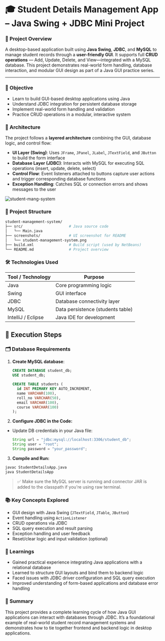 # 🎓 Student Details Management App – Java Swing + JDBC Mini Project


### 📌 Project Overview

A desktop-based application built using **Java Swing**, **JDBC**, and **MySQL** to manage student records through a **user-friendly GUI**. It supports full **CRUD operations** — Add, Update, Delete, and View—integrated with a MySQL database. This project demonstrates real-world form handling, database interaction, and modular GUI design as part of a Java GUI practice series.

---

### 🎯 Objective

- Learn to build GUI-based desktop applications using Java
- Understand JDBC integration for persistent database storage
- Implement real-world form handling and validation
- Practice CRUD operations in a modular, interactive system


### 🧱 Architecture

The project follows a **layered architecture** combining the GUI, database logic, and control flow:

- **UI Layer (Swing)**: Uses `JFrame`, `JPanel`, `JLabel`, `JTextField`, and `JButton` to build the form interface
- **Database Layer (JDBC)**: Interacts with MySQL for executing SQL operations (insert, update, delete, select)
- **Control Flow**: Event listeners attached to buttons capture user actions and trigger corresponding database functions
- **Exception Handling**: Catches SQL or connection errors and shows messages to the user


![student-mang-system](https://github.com/ahsan598/js-mini-projects/blob/master/JAVA/student-management-system/screenshots/student-management-system.png)


### 📂 Project Structure

```sh
student-management-system/
├── src/                     # Java source code
│   └── Main.java
├── screenshots/             # UI screenshot for README
│   └── student-management-system.png
├── build.xml                # Build script (used by NetBeans)
└── README.md                # Project overview
```


### 🛠️ Technologies Used

| Tool / Technology | Purpose                          |
|-------------------|----------------------------------|
| Java              | Core programming logic           |
| Swing             | GUI interface                    |
| JDBC              | Database connectivity layer      |
| MySQL             | Data persistence (students table)|
| IntelliJ / Eclipse| Java IDE for development         |



## 🚀 Execution Steps

### 🗂️ Database Requirements

1. **Create MySQL database**:
   ```sql
   CREATE DATABASE student_db;
   USE student_db;

   CREATE TABLE students (
     id INT PRIMARY KEY AUTO_INCREMENT,
     name VARCHAR(100),
     roll_no VARCHAR(50),
     email VARCHAR(100),
     course VARCHAR(100)
   );


2. **Configure JDBC in the Code:**

  - Update DB credentials in your Java file:

    ```java
    String url = "jdbc:mysql://localhost:3306/student_db";
    String user = "root";
    String password = "your_password";
    ```

3. **Compile and Run:**

  ```sh
  javac StudentDetailsApp.java
  java StudentDetailsApp
  ```

> ✅ Make sure the MySQL server is running and connector JAR is added to the classpath if you're using raw terminal.


### 📚 Key Concepts Explored

- GUI design with Java Swing (`JTextField`, `JTable`, `JButton`)
- Event handling using `ActionListener`
- CRUD operations via JDBC
- SQL query execution and result parsing
- Exception handling and user feedback
- Reset/clear logic and input validation (optional)


### 🧠 Learnings

- Gained practical experience integrating Java applications with a relational database
- Learned to structure GUI layouts and bind them to backend logic
- Faced issues with JDBC driver configuration and SQL query execution
- Improved understanding of form-based applications and database error handling


### 📝 Summary

This project provides a complete learning cycle of how Java GUI applications can interact with databases through JDBC. It’s a foundational example of real-world student record management systems and demonstrates how to tie together frontend and backend logic in desktop applications.
